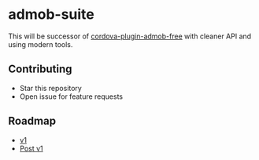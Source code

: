 # admob-suite

This will be successor of [cordova-plugin-admob-free](https://github.com/ratson/cordova-plugin-admob-free)
with cleaner API and using modern tools.

## Contributing

- Star this repository
- Open issue for feature requests

## Roadmap

- [v1](https://github.com/admob-suite/admob-suite/projects/1)
- [Post v1](https://github.com/admob-suite/admob-suite/projects/2)
